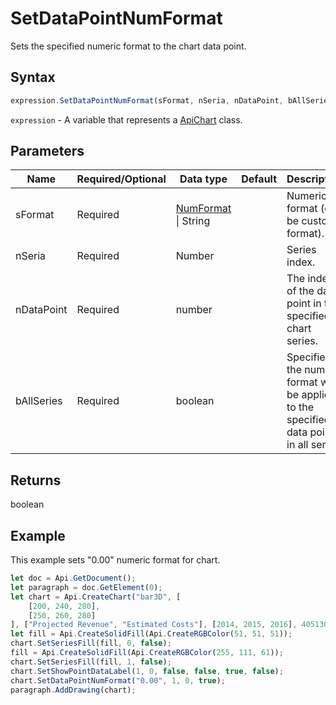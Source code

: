 # SetDataPointNumFormat

Sets the specified numeric format to the chart data point.

## Syntax

```javascript
expression.SetDataPointNumFormat(sFormat, nSeria, nDataPoint, bAllSeries);
```

`expression` - A variable that represents a [ApiChart](../ApiChart.md) class.

## Parameters

| **Name** | **Required/Optional** | **Data type** | **Default** | **Description** |
| ------------- | ------------- | ------------- | ------------- | ------------- |
| sFormat | Required | [NumFormat](../../Enumeration/NumFormat.md) \| String |  | Numeric format (can be custom format). |
| nSeria | Required | Number |  | Series index. |
| nDataPoint | Required | number |  | The index of the data point in the specified chart series. |
| bAllSeries | Required | boolean |  | Specifies if the numeric format will be applied to the specified data point in all series. |

## Returns

boolean

## Example

This example sets "0.00" numeric format for chart.

```javascript
let doc = Api.GetDocument();
let paragraph = doc.GetElement(0);
let chart = Api.CreateChart("bar3D", [
	[200, 240, 280],
	[250, 260, 280]
], ["Projected Revenue", "Estimated Costs"], [2014, 2015, 2016], 4051300, 2347595, 24);
let fill = Api.CreateSolidFill(Api.CreateRGBColor(51, 51, 51));
chart.SetSeriesFill(fill, 0, false);
fill = Api.CreateSolidFill(Api.CreateRGBColor(255, 111, 61));
chart.SetSeriesFill(fill, 1, false);
chart.SetShowPointDataLabel(1, 0, false, false, true, false);
chart.SetDataPointNumFormat("0.00", 1, 0, true);
paragraph.AddDrawing(chart);
```
